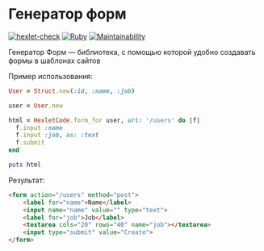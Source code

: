 # Генератор форм

[![hexlet-check](https://github.com/Malcom1986/rails-project-63/actions/workflows/hexlet-check.yml/badge.svg)](https://github.com/Malcom1986/rails-project-63/actions/workflows/hexlet-check.yml)
[![Ruby](https://github.com/Malcom1986/rails-project-63/actions/workflows/main.yml/badge.svg)](https://github.com/Malcom1986/rails-project-63/actions/workflows/main.yml)
[![Maintainability](https://api.codeclimate.com/v1/badges/47872a94b69bb0b2063e/maintainability)](https://codeclimate.com/github/Malcom1986/rails-project-63/maintainability)

Генератор Форм — библиотека, с помощью которой удобно создавать формы в шаблонах сайтов

Пример использования:

```ruby
User = Struct.new(:id, :name, :job)

user = User.new

html = HexletCode.form_for user, url: '/users' do |f|
  f.input :name
  f.input :job, as: :text
  f.submit
end

puts html
```

Результат:

```html
<form action="/users" method="post">
    <label for="name">Name</label>
    <input name="name" value="" type="text">
    <label for="job">Job</label>
    <textarea cols="20" rows="40" name="job"></textarea>
    <input type="submit" value="Create">
</form>
```
